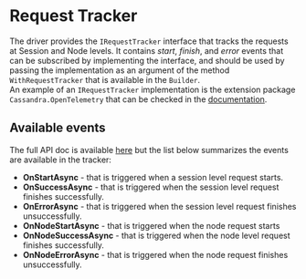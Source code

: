 # Request Tracker

The driver provides the `IRequestTracker` interface that tracks the requests at Session and Node levels. It contains *start*, *finish*, and *error* events that can be subscribed by implementing the interface, and should be used by passing the implementation as an argument of the method `WithRequestTracker` that is available in the `Builder`.\
An example of an `IRequestTracker` implementation is the extension package `Cassandra.OpenTelemetry` that can be checked in the [documentation](../opentelemetry/README.md).

## Available events

The full API doc is available [here](https://docs.datastax.com/en/drivers/csharp/latest/api/Cassandra.IRequestTracker.html) but the list below summarizes the events are available in the tracker:

- **OnStartAsync** - that is triggered when a session level request starts.
- **OnSuccessAsync** - that is triggered when the session level request finishes successfully.
- **OnErrorAsync** - that is triggered when the session level request finishes unsuccessfully.
- **OnNodeStartAsync** - that is triggered when the node request starts
- **OnNodeSuccessAsync** - that is triggered when the node level request finishes successfully.
- **OnNodeErrorAsync** - that is triggered when the node request finishes unsuccessfully.
